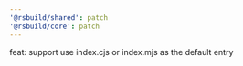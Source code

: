 ```yaml
---
'@rsbuild/shared': patch
'@rsbuild/core': patch
---
```


feat: support use index.cjs or index.mjs as the default entry
